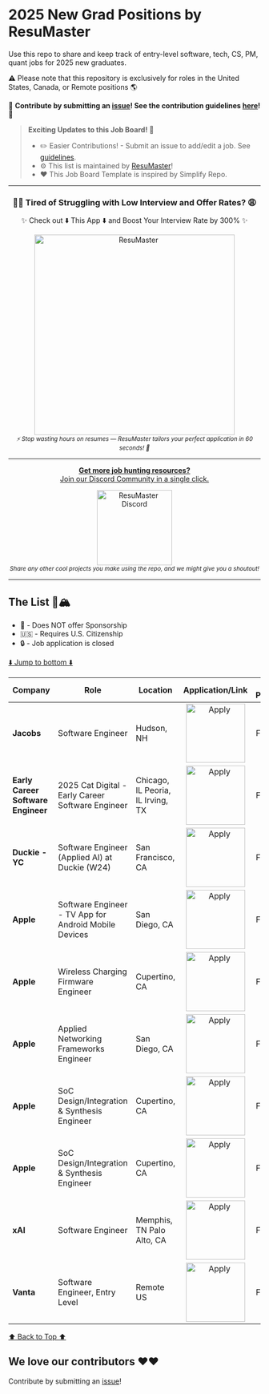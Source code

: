 # 2025 New Grad Positions by ResuMaster

Use this repo to share and keep track of entry-level software, tech, CS, PM, quant jobs for 2025 new graduates.

:warning: Please note that this repository is exclusively for roles in the United States, Canada, or Remote positions :earth_americas:

🙏 **Contribute by submitting an [issue](https://github.com/Craftix-AI-Inc/New-Grad-Positions-2025/issues/new/choose)! See the contribution guidelines [here](./CONTRIBUTING.md)!** 🙏

> **Exciting Updates to this Job Board! 🥳**
>
>
> - ✏️ Easier Contributions! - Submit an issue to add/edit a job. See [guidelines](./CONTRIBUTING.md).
> - :gear: This list is maintained by [ResuMaster](https://resumaster.ai/)!
> - :heart: This Job Board Template is inspired by Simplify Repo.
---
<div align="center">
	<h3>😮‍💨 Tired of Struggling with Low Interview and Offer Rates? 😩</h3>
	<p>
			✨ Check out ⬇️ This App ⬇️ and Boost Your Interview Rate by 300% ✨ 
			<br>
			<div>
			<a href="https://resumaster.ai/?utm_source=GHList&utm_medium=banner">
          <img src="https://resumasterlogo.s3.us-east-2.amazonaws.com/ResuMaster_Buttons.png" width="400" alt="ResuMaster">
        </a>
			</div>
		<sub><i>⚡ Stop wasting hours on resumes — ResuMaster tailors your perfect application in 60 seconds! 🚀</i></sub>
	</p>
</div>

---

<div align="center">
	<p>
		<a href="https://discord.gg/YURMHY9JNt">
			<b>Get more job hunting resources?</b>
			<br>
			Join our Discord Community in a single click.
			<br>
			<div>
				<a href="https://discord.gg/YURMHY9JNt">
          <img src="https://resumasterlogo.s3.us-east-2.amazonaws.com/discord.png" width="150" alt="ResuMaster Discord">
        </a>
			</div>
		</a>
		<sub><i>Share any other cool projects you make using the repo, and we might give you a shoutout!</i></sub>
	</p>
</div>

---

## The List 🚴🏔

 - 🛂 - Does NOT offer Sponsorship
 - 🇺🇸 - Requires U.S. Citizenship
 - 🔒 - Job application is closed

[⬇️ Jump to bottom ⬇️](https://github.com/Craftix-AI-Inc/New-Grad-Positions-2025#we-love-our-contributors-%EF%B8%8F%EF%B8%8F)
<!-- Please leave a one line gap between this and the table TABLE_START (DO NOT CHANGE THIS LINE) -->

| Company | Role | Location | Application/Link | Date Posted |
| --- | --- | --- | :---: | :---: |
| **Jacobs** | Software Engineer | Hudson, NH | <a href="https://careers.jacobs.com/en_US/careers/JobDetail/Software-Engineer/22934?Src=JB-10147&utm_source=ResuMaster&ref=ResuMaster"><img src="https://i.imgur.com/u1KNU8z.png" width="118" alt="Apply"></a> | Feb 20 |
| **Early Career Software Engineer** | 2025 Cat Digital - Early Career Software Engineer | Chicago, IL Peoria, IL Irving, TX | <a href="https://careers.caterpillar.com/en/jobs/job/r0000292576-2025-cat-digital-early-career-software-engineer/?utm_source=ResuMaster&ref=ResuMaster"><img src="https://i.imgur.com/u1KNU8z.png" width="118" alt="Apply"></a> | Feb 20 |
| **Duckie - YC** | Software Engineer (Applied AI) at Duckie (W24) | San Francisco, CA | <a href="https://www.workatastartup.com/jobs/73148?utm_source=ResuMaster&ref=ResuMaster"><img src="https://i.imgur.com/u1KNU8z.png" width="118" alt="Apply"></a> | Feb 20 |
| **Apple** | Software Engineer - TV App for Android Mobile Devices | San Diego, CA | <a href="https://jobs.apple.com/en-us/details/200559181/software-engineer-tv-app-for-android-mobile-devices?team=SFTWR&utm_source=ResuMaster&ref=ResuMaster"><img src="https://i.imgur.com/u1KNU8z.png" width="118" alt="Apply"></a> | Feb 20 |
| **Apple** | Wireless Charging Firmware Engineer | Cupertino, CA | <a href="https://jobs.apple.com/en-us/details/200591889/wireless-charging-firmware-engineer?team=SFTWR&utm_source=ResuMaster&ref=ResuMaster"><img src="https://i.imgur.com/u1KNU8z.png" width="118" alt="Apply"></a> | Feb 20 |
| **Apple** | Applied Networking Frameworks Engineer | San Diego, CA | <a href="https://jobs.apple.com/en-us/details/200578360/applied-networking-frameworks-engineer?team=SFTWR&utm_source=ResuMaster&ref=ResuMaster"><img src="https://i.imgur.com/u1KNU8z.png" width="118" alt="Apply"></a> | Feb 20 |
| **Apple** | SoC Design/Integration & Synthesis Engineer | Cupertino, CA | <a href="https://jobs.apple.com/en-us/details/200591811/embedded-software-engineer?team=HRDWR&utm_source=ResuMaster&ref=ResuMaster"><img src="https://i.imgur.com/u1KNU8z.png" width="118" alt="Apply"></a> | Feb 20 |
| **Apple** | SoC Design/Integration & Synthesis Engineer | Cupertino, CA | <a href="https://jobs.apple.com/en-us/details/200591842/soc-design-integration-synthesis-engineer?team=HRDWR&utm_source=ResuMaster&ref=ResuMaster"><img src="https://i.imgur.com/u1KNU8z.png" width="118" alt="Apply"></a> | Feb 20 |
| **xAI** | Software Engineer | Memphis, TN Palo Alto, CA | <a href="https://boards.greenhouse.io/xai/jobs/4653845007?utm_source=ResuMaster&ref=ResuMaster"><img src="https://i.imgur.com/u1KNU8z.png" width="118" alt="Apply"></a> | Feb 20 |
| **Vanta** | Software Engineer, Entry Level | Remote US | <a href="https://jobs.ashbyhq.com/vanta/13d263a6-ba81-4a93-87df-efda33a909bf?utm_source=ResuMaster&ref=ResuMaster"><img src="https://i.imgur.com/u1KNU8z.png" width="118" alt="Apply"></a> | Feb 20 |

<!-- Please leave a one line gap between this and the table TABLE_END (DO NOT CHANGE THIS LINE) -->
[⬆️ Back to Top ⬆️](https://github.com/Craftix-AI-Inc/New-Grad-Positions-2025#the-list-)

## We love our contributors ❤️❤️

Contribute by submitting an [issue](https://github.com/Craftix-AI-Inc/New-Grad-Positions-2025/issues/new/choose)!
